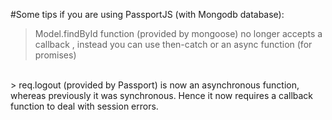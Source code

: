 #Some tips if you are using PassportJS (with Mongodb database):
> Model.findById function (provided by mongoose) no longer accepts a callback , instead you can use then-catch or an async function (for promises)
<br>
> req.logout (provided by Passport) is now an asynchronous function, whereas previously it was synchronous. Hence it now requires a callback function to deal with session errors. 
